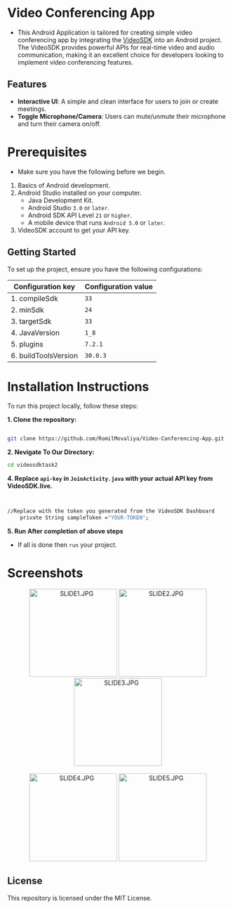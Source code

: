 # Video Conferencing App

- This Android Application is tailored for creating simple video conferencing app by integrating the [VideoSDK](https://www.videosdk.live/) into an Android project. The VideoSDK provides powerful APIs for real-time video and audio communication, making it an excellent choice for developers looking to implement video conferencing features.

## Features

- **Interactive UI**: A simple and clean interface for users to join or create meetings.
- **Toggle Microphone/Camera**: Users can mute/unmute their microphone and turn their camera on/off.

# Prerequisites
- Make sure you have the following before we begin.

1. Basics of Android development.
2. Android Studio installed on your computer.
    -  Java Development Kit.
    -  Android Studio `3.0` or `later`.
    -  Android SDK API Level `21` or `higher`.
    -  A mobile device that runs `Android 5.0` or `later`.  
3. VideoSDK account to get your API key.

## Getting Started

To set up the project, ensure you have the following configurations:


| **Configuration key**                          | **Configuration value**                 |
|------------------------------------------------|-----------------------------------------|
| 1. compileSdk                                  | `33`                                    |
| 2. minSdk                                      | `24`                                    |
| 3. targetSdk                                   | `33`                                    |
| 4. JavaVersion                                 | `1_8`                                   |
| 5. plugins                                     | `7.2.1`                                 |
| 6. buildToolsVersion                           | `30.0.3`                                |

<h1>Installation Instructions</h1>
  
To run this project locally, follow these steps:

**1. Clone the repository:**

```bash

git clone https://github.com/RomilMovaliya/Video-Conferencing-App.git

```

**2. Nevigate To Our Directory:**
```bash
cd videosdktask2
```

**4. Replace `api-key` in `JoinActivity.java` with your actual API key from VideoSDK.live.**

```bash


//Replace with the token you generated from the VideoSDK Dashboard
    private String sampleToken ="YOUR-TOKEN";


```

**5. Run After completion of above steps**
- If all is done then `run` your project.

# Screenshots

<div align="center">
    <img src="https://github.com/RomilMovaliya/Video-Conferencing-App/blob/main/WhatsApp%20Image%202024-11-02%20at%205.59.06%20PM.jpeg" alt="SLIDE1.JPG" width="200" />
    <img src="https://github.com/RomilMovaliya/Video-Conferencing-App/blob/main/WhatsApp%20Image%202024-11-02%20at%205.59.07%20PM%20(1).jpeg" alt="SLIDE2.JPG" width="200"/>
    <img src="https://github.com/RomilMovaliya/Video-Conferencing-App/blob/main/WhatsApp%20Image%202024-11-02%20at%205.59.07%20PM.jpeg" alt="SLIDE3.JPG" width="200"/>
    
</div>
<br>

<div align="center">
<img src="https://github.com/RomilMovaliya/Video-Conferencing-App/blob/main/WhatsApp%20Image%202024-11-02%20at%205.59.37%20PM.jpeg" alt="SLIDE4.JPG" width="200"/>
<img src="https://github.com/RomilMovaliya/Video-Conferencing-App/blob/main/WhatsApp%20Image%202024-11-02%20at%205.59.38%20PM.jpeg" alt="SLIDE5.JPG" width="200"/>
</div>
  
## License
This repository is licensed under the MIT License.
